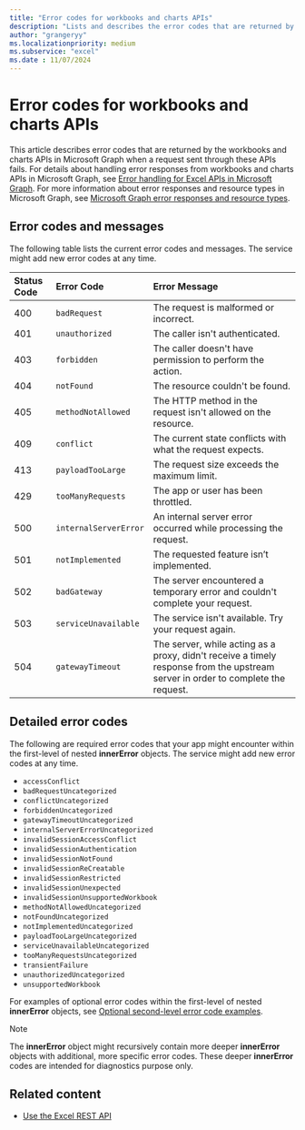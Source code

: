 ```yaml
---
title: "Error codes for workbooks and charts APIs"
description: "Lists and describes the error codes that are returned by the workbooks and charts APIs in Microsoft Graph when a request sent through the API fails."
author: "grangeryy"
ms.localizationpriority: medium
ms.subservice: "excel"
ms.date : 11/07/2024
---
```


# Error codes for workbooks and charts APIs

This article describes error codes that are returned by the workbooks and charts APIs in Microsoft Graph when a request sent through these APIs fails. For details about handling error responses from workbooks and charts APIs in Microsoft Graph, see [Error handling for Excel APIs in Microsoft Graph](workbook-error-handling.md). For more information about error responses and resource types in Microsoft Graph, see [Microsoft Graph error responses and resource types](errors.md).

## Error codes and messages

The following table lists the current error codes and messages. The service might add new error codes at any time.

| Status Code | Error Code            | Error Message                                                                                                                     |
|:------------|:----------------------|:----------------------------------------------------------------------------------------------------------------------------------|
| 400         | `badRequest`          | The request is malformed or incorrect.                                                                                            |
| 401         | `unauthorized`        | The caller isn't authenticated.                                                                                                  |
| 403         | `forbidden`           | The caller doesn't have permission to perform the action.                                                                         |
| 404         | `notFound`            | The resource couldn't be found.                                                                                                  |
| 405         | `methodNotAllowed`    | The HTTP method in the request isn't allowed on the resource.                                                                    |
| 409         | `conflict`            | The current state conflicts with what the request expects.                                                                        |
| 413         | `payloadTooLarge`     | The request size exceeds the maximum limit.                                                                                       |
| 429         | `tooManyRequests`     | The app or user has been throttled.                                                                                               |
| 500         | `internalServerError` | An internal server error occurred while processing the request.                                                                   |
| 501         | `notImplemented`      | The requested feature isn’t implemented.                                                                                          |
| 502         | `badGateway`          | The server encountered a temporary error and couldn't complete your request.                                                     |
| 503         | `serviceUnavailable`  | The service isn't available. Try your request again.                                                                      |
| 504         | `gatewayTimeout`      | The server, while acting as a proxy, didn't receive a timely response from the upstream server in order to complete the request. |

## Detailed error codes

The following are required error codes that your app might encounter within the first-level of nested **innerError** objects. The service might add new error codes at any time.

- `accessConflict`
- `badRequestUncategorized`
- `conflictUncategorized`
- `forbiddenUncategorized`
- `gatewayTimeoutUncategorized`
- `internalServerErrorUncategorized`
- `invalidSessionAccessConflict`
- `invalidSessionAuthentication`
- `invalidSessionNotFound`
- `invalidSessionReCreatable`
- `invalidSessionRestricted`
- `invalidSessionUnexpected`
- `invalidSessionUnsupportedWorkbook`
- `methodNotAllowedUncategorized`
- `notFoundUncategorized`
- `notImplementedUncategorized`
- `payloadTooLargeUncategorized`
- `serviceUnavailableUncategorized`
- `tooManyRequestsUncategorized`
- `transientFailure`
- `unauthorizedUncategorized`
- `unsupportedWorkbook`

For examples of optional error codes within the first-level of nested **innerError** objects, see [Optional second-level error code examples](workbook-error-handling.md#optional-second-level-error-code-examples).

> [!NOTE]
> The **innerError** object might recursively contain more deeper **innerError** objects with additional, more specific error codes. These deeper **innerError** codes are intended for diagnostics purpose only.

<!-- {
  "type": "#page.annotation",
  "description": "Workbook error code and message",
  "keywords": "error response, error codes, innerError, message, code",
  "section": "documentation",
  "tocPath": ""
} -->

## Related content

- [Use the Excel REST API](/graph/api/resources/excel)